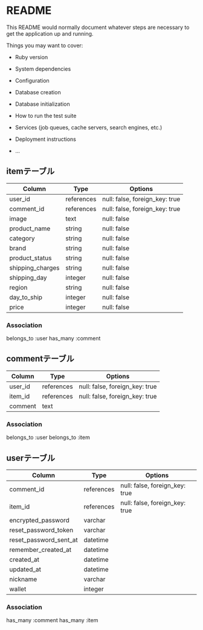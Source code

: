 # README

This README would normally document whatever steps are necessary to get the
application up and running.

Things you may want to cover:

* Ruby version

* System dependencies

* Configuration

* Database creation

* Database initialization

* How to run the test suite

* Services (job queues, cache servers, search engines, etc.)

* Deployment instructions

* ...
## itemテーブル

|Column|Type|Options|
|------|----|-------|
|user_id|references|null: false, foreign_key: true|
|comment_id|references|null: false, foreign_key: true|
|image|text|null: false|
|product_name|string|null: false|      　<!-- 　商品名 -->
|category|string|null: false|
|brand|string|null: false|　　　　　　  　<!-- 　ブランチ名 -->
|product_status|string|null: false|　　　<!--商品の状態 -->
|shipping_charges|string|null: false|　　<!--配送料の負担-->
|shipping_day|integer|null: false|　　　　<!--発送までの日数-->
|region|string|null: false|　　　　　　　　　<!--発送元の地域-->
|day_to_ship|integer|null: false|　　　　　<!--発送までの日数-->
|price|integer|null: false|


### Association

belongs_to :user
has_many :comment

## commentテーブル

|Column|Type|Options|
|------|----|-------|
|user_id|references|null: false, foreign_key: true|
|item_id|references|null: false, foreign_key: true|
|comment|text||

### Association

belongs_to :user
belongs_to :item

## userテーブル

|Column|Type|Options|
|------|----|-------|
|comment_id|references|null: false, foreign_key: true|
|item_id|references|null: false, foreign_key: true|
|encrypted_password|varchar||
|reset_password_token|varchar||
|reset_password_sent_at|datetime||
|remember_created_at|datetime||
|created_at|datetime||
|updated_at|datetime||
|nickname|varchar||
|wallet|integer||

### Association

has_many :comment
has_many :item